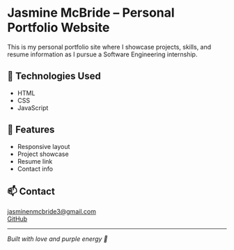 # Jasmine McBride – Personal Portfolio Website

This is my personal portfolio site where I showcase projects, skills, and resume information as I pursue a Software Engineering internship.

## 🔧 Technologies Used
- HTML
- CSS
- JavaScript

## 🚀 Features
- Responsive layout
- Project showcase
- Resume link
- Contact info

## 📫 Contact
jasminenmcbride3@gmail.com  
[GitHub](https://github.com/yourusername)

---

*Built with love and purple energy 💜*
